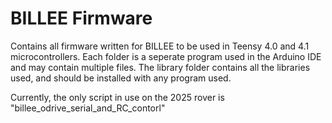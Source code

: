 # BILLEE Firmware
Contains all firmware written for BILLEE to be used in Teensy 4.0 and 4.1 microcontrollers. Each folder is a seperate program used in the Arduino IDE and may contain multiple files. 
The library folder contains all the libraries used, and should be installed with any program used.

Currently, the only script in use on the 2025 rover is "billee_odrive_serial_and_RC_contorl"

